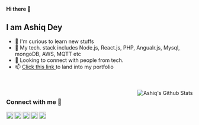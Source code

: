 #### Hi there 👋
## I am Ashiq Dey

* 🤔 I'm curious to learn new stuffs
* 🌱 My tech. stack includes Node.js, React.js, PHP, Angualr.js, Mysql, mongoDB, AWS, MQTT etc
* 👯 Looking to connect with people from tech.
* 📫 [Click this link ](https://xbytelab.com/ashiqdey/) to land into my portfolio
<br />
<br />


<img align="right" alt="Ashiq's Github Stats" src="https://github-readme-stats.vercel.app/api?username=ashiqdey&show_icons=true&&hide=issues,contribscount_private=true&theme=algolia" />


### Connect with me 📡

[<img align="left" alt="Twitter" width="19px" src="https://cdn.jsdelivr.net/npm/simple-icons@v3/icons/twitter.svg" />][twitter]
[<img align="left" alt="LinkedIn" width="19px" src="https://cdn.jsdelivr.net/npm/simple-icons@v3/icons/linkedin.svg" />][linkedin]
[<img align="left" alt="Instagram" width="19px" src="https://cdn.jsdelivr.net/npm/simple-icons@v3/icons/instagram.svg" />][instagram]
[<img align="left" alt="Facebook" width="19px" src="https://cdn.jsdelivr.net/npm/simple-icons@v3/icons/facebook.svg" />][facebook]
[<img align="left" alt="LinkedIn" width="19px" src="https://cdn.jsdelivr.net/npm/simple-icons@v3/icons/gmail.svg" />][email]


<br><br>

<br>
<br>


[twitter]: https://twitter.com/manojkumar9801
[instagram]: https://www.instagram.com/just.manojxk/
[linkedin]: https://www.linkedin.com/in/manojkumarsaran/
[email]: mailto:manojkumarsaran79@gmail.com
[facebook]:https://www.facebook.com/manojkumarsaranofficial


<!--
**ashiqdey/ashiqdey** is a ✨ _special_ ✨ repository because its `README.md` (this file) appears on your GitHub profile.

Here are some ideas to get you started:

- 🔭 I’m currently working on ...
- 🌱 I’m currently learning ...
- 👯 I’m looking to collaborate on ...
- 🤔 I’m looking for help with ...
- 💬 Ask me about ...
- 📫 How to reach me: ...
- 😄 Pronouns: ...
- ⚡ Fun fact: ...
-->
